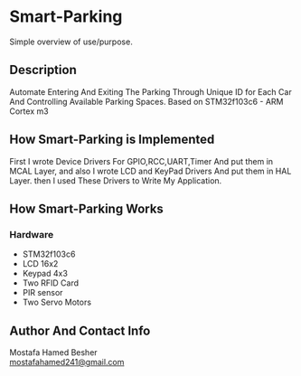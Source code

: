 
# Smart-Parking
Simple overview of use/purpose.

## Description

Automate Entering And Exiting The Parking Through Unique ID for Each Car And Controlling Available Parking Spaces.
Based on STM32f103c6 - ARM Cortex m3


## How Smart-Parking is Implemented

First I wrote Device Drivers For GPIO,RCC,UART,Timer And put them in MCAL Layer, and also I wrote LCD and KeyPad Drivers And put them in HAL Layer.
then I used These Drivers to Write My Application.


## How Smart-Parking Works




### Hardware

* STM32f103c6
* LCD 16x2
* Keypad 4x3
* Two RFID Card
* PIR sensor
* Two Servo Motors



## Author And Contact Info

 Mostafa Hamed Besher  
 mostafahamed241@gmail.com
